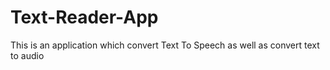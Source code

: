 # Text-Reader-App
This is an application which convert Text To Speech as well as convert text to audio
